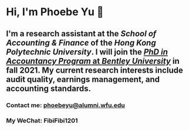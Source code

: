 # Hi, I'm **Phoebe Yu** :hugs:

## I'm a research assistant at the _School of Accounting & Finance_ of the _Hong Kong Polytechnic University_. I will join the [_PhD in Accountancy Program_ at _Bentley University_](https://www.bentley.edu/academics/phd-programs/programs) in fall 2021. My current research interests include audit quality, earnings management, and accounting standards.

### Contact me: phoebeyu@alumni.wfu.edu
### My WeChat: FibiFibi1201





